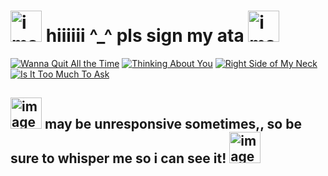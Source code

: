 # <img width="50" height="50" alt="image" src="https://github.com/user-attachments/assets/33b94305-0456-4194-a82a-0a3fe61cab17" />  hiiiiii ^_^ pls sign my ata <img width="50" height="50" alt="image" src="https://github.com/user-attachments/assets/33b94305-0456-4194-a82a-0a3fe61cab17" />

[![Wanna Quit All the Time](https://i.postimg.cc/VkQ7dLmb/Screenshot-2025-08-31-163420-Picsart-Image-Resizer.png)](https://open.spotify.com/track/3w3seawXfQGat9yH2B8Tge?si=801e43946e8548fc)
[![Thinking About You](https://i.postimg.cc/R0C2ZVLL/ab67616d0000b273c699d66824a938624c44c2b7-Picsart-Image-Resizer.png)](https://open.spotify.com/track/7hNPcyHhNYLCtTFa5bxvX1?si=237ab2d11eab4011)
[![Right Side of My Neck](https://i.postimg.cc/JzxdvCCD/ab67616d0000b273ac4ebd092fa2cf210e4c8023-Picsart-Image-Resizer.png)](https://open.spotify.com/track/3cxZT78mZDyLsLPJKcTu3U?si=102ac77c9b1a450f)
[![Is It Too Much To Ask](https://i.postimg.cc/ZRB7W9Bp/ab67616d0000b2733611e950b84709f94d737416-Picsart-Image-Resizer.png)](https://open.spotify.com/track/2UkoyDNn9bJbGl6sH87xXc?si=511a700ad96e44e3)
## <img width="50" height="50" alt="image" src="https://github.com/user-attachments/assets/33b94305-0456-4194-a82a-0a3fe61cab17" /> may be unresponsive sometimes,, so be sure to whisper me so i can see it! <img width="50" height="50" alt="image" src="https://github.com/user-attachments/assets/33b94305-0456-4194-a82a-0a3fe61cab17" />


